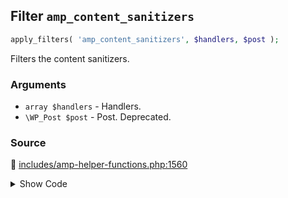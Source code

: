 ## Filter `amp_content_sanitizers`

```php
apply_filters( 'amp_content_sanitizers', $handlers, $post );
```

Filters the content sanitizers.

### Arguments

* `array $handlers` - Handlers.
* `\WP_Post $post` - Post. Deprecated.

### Source

:link: [includes/amp-helper-functions.php:1560](/includes/amp-helper-functions.php#L1560)

<details>
<summary>Show Code</summary>

```php
$sanitizers = apply_filters( 'amp_content_sanitizers', $sanitizers, $post );
```

</details>
